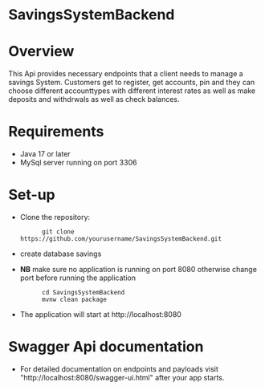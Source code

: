 # SavingsSystemBackend


 
# Overview

This Api provides necessary endpoints that a client needs to manage a savings System. Customers get to register, get accounts, pin and they can choose different accounttypes with different interest rates as well as make deposits and withdrwals as well as check balances.


# Requirements

- Java 17 or later
- MySql server running on port 3306

# Set-up

- Clone the repository:
 
         

            git clone https://github.com/yourusername/SavingsSystemBackend.git

            
- create database savings
- **NB** make sure no application is running on port 8080 otherwise change port before running the application
            

            cd SavingsSystemBackend
            mvnw clean package

            
- The application will start at http://localhost:8080
# Swagger Api documentation 
- For detailed documentation on endpoints and payloads visit "http://localhost:8080/swagger-ui.html" after your app starts.

  

